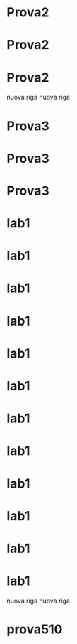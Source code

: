 # Prova2
# Prova2
# Prova2
nuova riga
nuova riga
# Prova3
# Prova3
# Prova3
# lab1
# lab1
# lab1
# lab1
# lab1
# lab1
# lab1
# lab1
# lab1
# lab1
# lab1
# lab1
nuova riga
nuova riga
# prova510
